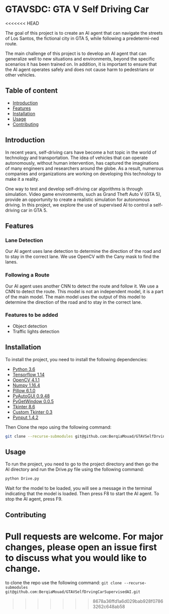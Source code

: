 # **GTAVSDC: GTA V Self Driving Car**

<<<<<<< HEAD
<p>
The goal of this project is to create an AI agent that can navigate the streets of Los
Santos, the fictional city in GTA 5, while following a predetermi-ned route.
</p>
<p>
The main challenge of this project is to develop an AI agent that can generalize well
to new situations and environments, beyond the specific scenarios it has been trained
on. In addition, it is important to ensure that the AI agent operates safely and does not
cause harm to pedestrians or other vehicles.
</p>



## **Table of content**
+ [Introduction](#introduction)
+ [Features](#features)
+ [Installation](#installation)
+ [Usage](#usage)
+ [Contributing](#contributing)


## **Introduction**
<p>
In recent years, self-driving cars have become a hot topic in the world of technology
and transportation. The idea of vehicles that can operate autonomously, without human
intervention, has captured the imaginations of many engineers and researchers around
the globe. As a result, numerous companies and organizations are working on developing
this technology to make it a reality.
</p>
<p>
One way to test and develop self-driving car algorithms is through simulation. Video
game environments, such as Grand Theft Auto V (GTA 5), provide an opportunity to
create a realistic simulation for autonomous driving. In this project, we explore the use
of supervised AI to control a self-driving car in GTA 5.
</p>

## **Features**

### **Lane Detection**
<p>
Our AI agent uses lane detection to determine the direction of the road and to stay in the correct lane. We use OpenCV with the Cany mask to find the lanes.
</p>

### **Following a Route**
<p>
Our AI agent uses another CNN to detect the route and follow it. We use a CNN to detect the route. This model is not an independent model, it is a part of the main model. The main model uses the output of this model to determine the direction of the road and to stay in the correct lane.
</p>

### **Features to be added**
+ Object detection
+ Traffic lights detection

## **Installation**

To install the project, you need to install the following dependencies:
+ [Python 3.6](https://www.python.org/downloads/release/python-360/)
+ [Tensorflow 1.14](https://www.tensorflow.org/install/pip)
+ [OpenCV 4.1.1](https://pypi.org/project/opencv-python/)
+ [Numpy 1.16.4](https://pypi.org/project/numpy/)
+ [Pillow 6.1.0](https://pypi.org/project/Pillow/)
+ [PyAutoGUI 0.9.48](https://pypi.org/project/PyAutoGUI/)
+ [PyGetWindow 0.0.5](https://pypi.org/project/PyGetWindow/)
+ [Tkinter 8.6](https://pypi.org/project/tkinter/)
+ [Custom Tkinter 0.3](https://pypi.org/project/customtkinter/0.3/) 
+ [Pynput 1.4.2](https://pypi.org/project/pynput/)

Then Clone the repo using the following command:
```bash
git clone --recurse-submodules git@github.com:BerqiaMouad/GTAVSelfDrvingCarSupervisedAI.git 
```

## **Usage**

To run the project, you need to go to the project directory and then go the AI directory and run the Drive.py file using the following command:
```bash
python Drive.py
```
Wait for the model to be loaded, you will see a message in the terminal indicating that the model is loaded. Then press F8 to start the AI agent. To stop the AI agent, press F9.

## **Contributing**

Pull requests are welcome. For major changes, please open an issue first to discuss what you would like to change.
=======
to clone the repo use the following command:
` git clone --recurse-submodules git@github.com:BerqiaMouad/GTAVSelfDrvingCarSupervisedAI.git `
>>>>>>> 8678a36ffd1a6d029bab928f07863262c648ab58

